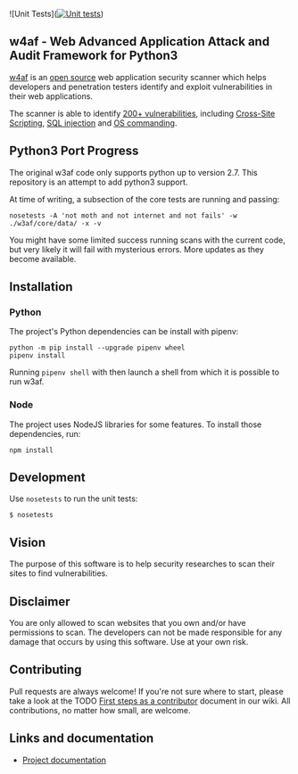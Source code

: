 ![Unit Tests]([![Unit tests](https://github.com/w4af/w4af/actions/workflows/python-app.yml/badge.svg)](https://github.com/w4af/w4af/actions/workflows/python-app.yml))
## w4af - Web Advanced Application Attack and Audit Framework for Python3

[w4af](https://w4af.readthedocs.io/en/latest/) is an [open source](https://www.gnu.org/licenses/gpl-2.0.txt)
web application security scanner which helps developers and penetration testers
identify and exploit vulnerabilities in their web applications.

The scanner is able to identify [200+ vulnerabilities](w3af/core/data/constants/vulns.py),
including [Cross-Site Scripting](w3af/plugins/audit/xss.py),
[SQL injection](w3af/plugins/audit/sqli.py) and
[OS commanding](w3af/plugins/audit/os_commanding.py).

## Python3 Port Progress

The original w3af code only supports python up to version 2.7. This repository is an
attempt to add python3 support.

At time of writing, a subsection of the core tests are running and passing:

```
nosetests -A 'not moth and not internet and not fails' -w ./w3af/core/data/ -x -v
```

You might have some limited success running scans with the current code, but very likely it will fail with mysterious errors. More updates as they become available.

## Installation

### Python

The project's Python dependencies can be install with pipenv:

```
python -m pip install --upgrade pipenv wheel
pipenv install
```

Running `pipenv shell` with then launch a shell from which it is possible to run w3af.

### Node

The project uses NodeJS libraries for some features. To install those dependencies, run:

```
npm install
```

## Development

Use `nosetests` to run the unit tests:

```
$ nosetests
```

## Vision
The purpose of this software is to help security researches to scan their sites to find vulnerabilities.

## Disclaimer
You are only allowed to scan websites that you own and/or have permissions to scan. The developers can not be made responsible for any damage that occurs by using this software. Use at your own risk.

## Contributing

Pull requests are always welcome! If you're not sure where to start, please take
a look at the TODO [First steps as a contributor](w4af/wiki/First-steps-as-a-contributor)
document in our wiki. All contributions, no matter how small, are welcome.

## Links and documentation
 * [Project documentation](https://w4af.readthedocs.io/en/latest/)
